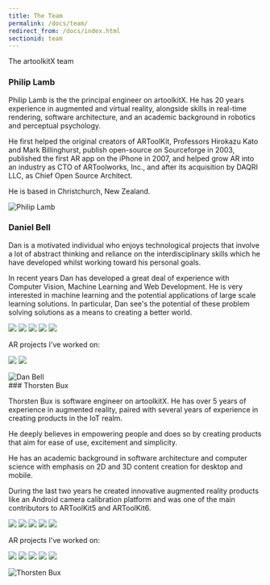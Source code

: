 ```yaml
---
title: The Team
permalink: /docs/team/
redirect_from: /docs/index.html
sectionid: team
---
```


The artoolkitX team

### Philip Lamb

<div class="row panel panel-default">
    <div class="col-md-8 panel-body">
        <p>Philip Lamb is the the principal engineer on artoolkitX. He has 20 years experience in augmented and virtual reality, alongside skills in real-time rendering, software architecture, and an academic background in robotics and perceptual psychology.
        </p>
        <p>He first helped the original creators of ARToolKit, Professors Hirokazu Kato and Mark Billinghurst, publish open-source on Sourceforge in 2003, published the first AR app on the iPhone in 2007, and helped grow AR into an industry as CTO of ARToolworks, Inc., and after its acquisition by DAQRI LLC, as Chief Open Source Architect.
        </p>
        <p>
        He is based in Christchurch, New Zealand.
        </p>
    </div>
    <div class="col-md-4 text-center pull-right">
        <img src="../../img/phil/Phil_circle.png" alt="Philip Lamb" class="img-responsive" style="display:inline;max-width:80%;">
    </div>
</div>

### Daniel Bell
<div class="row panel panel-default">
    <div class="col-md-8 panel-body">
        <p>Dan is a motivated individual who enjoys technological projects that involve a lot of abstract thinking and reliance on the interdisciplinary skills which he have developed whilst working toward his personal goals.</p>
        <p>
        In recent years Dan has developed a great deal of experience with Computer Vision, Machine Learning and Web Development.
        He is very interested in machine learning and the potential applications of large scale learning solutions. In
        particular, Dan see's the potential of these problem solving solutions as a means to creating a better world.</p>
        <p>
            <a href="https://www.linkedin.com/in/john-bell-00502b15b" target="_blank"><img class="profile-social" src="../../img/thor/socialMedia/linkedIn.png"></a> 
            <a href="https://stackoverflow.com/users/2723463/websight" target="_blank"><img class="profile-social" src="../../img/thor/socialMedia/stackoverflow.png"></a>
            <a href="https://github.com/neuroforge" target="_blank"><img class="profile-social" src="../../img/thor/socialMedia/gitHub.png"></a>
            <a href="https://twitter.com/websight_vision" target="_blank"><img  class="profile-social" src="../../img/thor/socialMedia/twitter.png"></a>
            <a href="https://www.john-daniel-bell.com/" target="_blank"><img  class="profile-social" src="../../img/thor/socialMedia/www.png"></a>
        </p>
        <p>AR projects I've worked on: </p>
        <p>
            <a href="https://youtu.be/a57E9qLWnts" target="_blank"><img class="projects" src="../../img/thor/projects/web-ar.png"></a> 
            <a href="https://www.youtube.com/watch?v=83UbwGbjmSQ" target="_blank"><img class="projects" src="../../img/dan/projects/arAlign.png"></a> 
        </p>
    </div>
        <div class="col-md-4 text-center pull-right">
        <img src="../../img/dan/dan.png" alt="Dan Bell" class="img-responsive" style="display:inline;max-width:80%;">
    </div>
</div>
### Thorsten Bux

<div class="row panel panel-default">
    <div class="col-md-8 panel-body">
    <p>
    Thorsten Bux is software engineer on artoolkitX. He has over 5 years of experience in augmented reality, paired with several years of experience in creating products in the IoT realm.</p>
    <p>
    He deeply believes in empowering people and does so by creating products that aim for ease of use, excitement and simplicity.</p>
    <p>
    He has an academic background in software architecture and computer science with emphasis on 2D and 3D content creation for desktop and mobile.</p>
    <p>
    During the last two years he created innovative augmented reality products like an Android camera calibration platform and was one of the main contributors to ARToolKit5 and ARToolKit6.</p>       
        <p>
            <a href="https://www.linkedin.com/in/thorstenbux" target="_blank"><img class="profile-social" src="../../img/thor/socialMedia/linkedIn.png"></a> 
            <a href="https://stackoverflow.com/users/5843642/thor-bux" target="_blank"><img class="profile-social" src="../../img/thor/socialMedia/stackoverflow.png"></a>
            <a href="https://github.com/thorstenbux" target="_blank"><img class="profile-social" src="../../img/thor/socialMedia/gitHub.png"></a>
            <a href="https://twitter.com/thor_bux" target="_blank"><img  class="profile-social" src="../../img/thor/socialMedia/twitter.png"></a>
            <a href="http://augmentmy.world/" target="_blank"><img  class="profile-social" src="../../img/thor/socialMedia/augmentmyworld.png"></a>
        </p>
        <p>AR projects I've worked on: </p>
        <p>
            <a href="https://youtu.be/lrqArOGrWGQ" target="_blank"><img class="projects" src="../../img/thor/projects/control-a-robot.png"></a>
            <a href="https://youtu.be/xsaRCiaHC2Q" target="_blank"><img class="projects" src="../../img/thor/projects/solar-system.png"></a>
            <a href="https://youtu.be/a57E9qLWnts" target="_blank"><img class="projects" src="../../img/thor/projects/web-ar.png"></a>  
            <a href="https://youtu.be/m6w7EEQYFCY" target="_blank"><img class="projects" src="../../img/thor/projects/android-ar6.png"></a> 
            <a href="https://youtu.be/gAMgxvzlq4o" target="_blank"><img class="projects" src="../../img/thor/projects/interactive-ar.png"></a> 
        </p>
    </div>
    <div class="col-md-4 text-center pull-right">
        <img src="../../img/thor/Thorsten_circle-grey.png" alt="Thorsten Bux" class="img-responsive" style="display:inline;max-width:80%;">
    </div>
</div>
